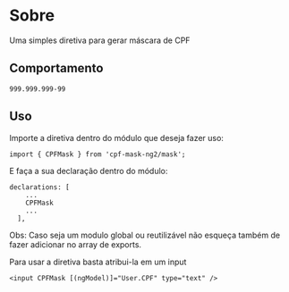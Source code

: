 # Sobre

Uma simples diretiva para gerar máscara de CPF

## Comportamento

```
999.999.999-99
```

## Uso

Importe a diretiva dentro do módulo que deseja fazer uso:

```
import { CPFMask } from 'cpf-mask-ng2/mask';
```

E faça a sua declaração dentro do módulo:

``` 
declarations: [ 
    ...    
    CPFMask
    ...
  ],
```

Obs: Caso seja um modulo global ou reutilizável não esqueça também de fazer adicionar no array de exports.

Para usar a diretiva basta atribui-la em um input

```
<input CPFMask [(ngModel)]="User.CPF" type="text" />
```